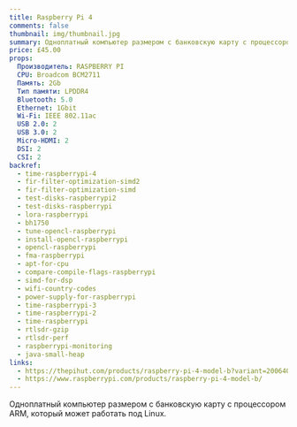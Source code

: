 ```yaml
---
title: Raspberry Pi 4
comments: false
thumbnail: img/thumbnail.jpg
summary: Одноплатный компьютер размером с банковскую карту с процессором ARM, который может работать под Linux.
price: £45.00
props:
  Производитель: RASPBERRY PI
  CPU: Broadcom BCM2711
  Память: 2Gb
  Тип памяти: LPDDR4
  Bluetooth: 5.0
  Ethernet: 1Gbit
  Wi-Fi: IEEE 802.11ac
  USB 2.0: 2
  USB 3.0: 2
  Micro-HDMI: 2
  DSI: 2
  CSI: 2
backref:
  - time-raspberrypi-4
  - fir-filter-optimization-simd2
  - fir-filter-optimization-simd
  - test-disks-raspberrypi2
  - test-disks-raspberrypi
  - lora-raspberrypi
  - bh1750
  - tune-opencl-raspberrypi
  - install-opencl-raspberrypi
  - opencl-raspberrypi
  - fma-raspberrypi
  - apt-for-cpu
  - compare-compile-flags-raspberrypi
  - simd-for-dsp
  - wifi-country-codes
  - power-supply-for-raspberrypi
  - time-raspberrypi-3
  - time-raspberrypi-2
  - time-raspberrypi
  - rtlsdr-gzip
  - rtlsdr-perf
  - raspberrypi-monitoring
  - java-small-heap
links:
  - https://thepihut.com/products/raspberry-pi-4-model-b?variant=20064052674622&src=raspberrypi
  - https://www.raspberrypi.com/products/raspberry-pi-4-model-b/
---
```

Одноплатный компьютер размером с банковскую карту с процессором ARM, который может работать под Linux.